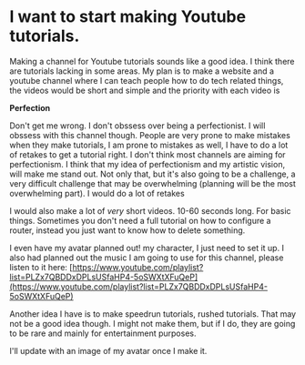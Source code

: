 # I want to start making Youtube tutorials.

Making a channel for Youtube tutorials sounds like a good idea. I think there are tutorials lacking in some areas. My plan is to make a website and a youtube channel where I can teach people how to do tech related things, the videos would be short and simple and the priority with each video is

**Perfection**

Don't get me wrong. I don't obssess over being a perfectionist. I will obssess with this channel though. People are very prone to make mistakes when they make tutorials, I am prone to mistakes as well, I have to do a lot of retakes to get a tutorial right. I don't think most channels are aiming for perfectionism. I think that my idea of perfectionism and my artistic vision, will make me stand out. Not only that, but it's also going to be a challenge, a very difficult challenge that may be overwhelming (planning will be the most overwhelming part). I would do a lot of retakes

I would also make a lot of *very* short videos. 10-60 seconds long. For basic things. Sometimes you don't need a full tutorial on how to configure a router, instead you just want to know how to delete something.

I even have my avatar planned out! my character, I just need to set it up. I also had planned out the music I am going to use for this channel, please listen to it here: [https://www.youtube.com/playlist?list=PLZx7QBDDxDPLsUSfaHP4-5oSWXtXFuQeP](https://www.youtube.com/playlist?list=PLZx7QBDDxDPLsUSfaHP4-5oSWXtXFuQeP)

Another idea I have is to make speedrun tutorials, rushed tutorials. That may not be a good idea though. I might not make them, but if I do, they are going to be rare and mainly for entertainment purposes.

I'll update with an image of my avatar once I make it.
